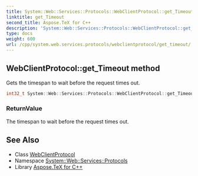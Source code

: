 ```yaml
---
title: System::Web::Services::Protocols::WebClientProtocol::get_Timeout method
linktitle: get_Timeout
second_title: Aspose.TeX for C++
description: 'System::Web::Services::Protocols::WebClientProtocol::get_Timeout method. Gets the timespan to wait before the request times out in C++.'
type: docs
weight: 600
url: /cpp/system.web.services.protocols/webclientprotocol/get_timeout/
---
```

## WebClientProtocol::get_Timeout method


Gets the timespan to wait before the request times out.

```cpp
int32_t System::Web::Services::Protocols::WebClientProtocol::get_Timeout()
```


### ReturnValue

The timespan to wait before the request times out.

## See Also

* Class [WebClientProtocol](../)
* Namespace [System::Web::Services::Protocols](../../)
* Library [Aspose.TeX for C++](../../../)

